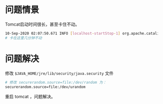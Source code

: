 # 问题情景

Tomcat启动时间很长，甚至卡住不动。

```bash
10-Sep-2020 02:07:50.671 INFO [localhost-startStop-1] org.apache.catalina.startup.HostConfig.deployDirectory Deploying web application directory
# 卡在这里几分钟不动
```

# 问题解决

修改 `$JAVA_HOME/jre/lib/security/java.security` 文件

```bash
# 修改 securerandom.source=file:/dev/random 为：
securerandom.source=file:/dev/urandom
```

重启 tomcat ，问题解决。
